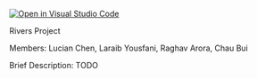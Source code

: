 [![Open in Visual Studio Code](https://classroom.github.com/assets/open-in-vscode-2e0aaae1b6195c2367325f4f02e2d04e9abb55f0b24a779b69b11b9e10269abc.svg)](https://classroom.github.com/online_ide?assignment_repo_id=17744607&assignment_repo_type=AssignmentRepo)

Rivers Project

Members: Lucian Chen, Laraib Yousfani, Raghav Arora, Chau Bui

Brief Description: TODO
